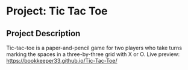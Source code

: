 # Project: Tic Tac Toe

## Project Description

Tic-tac-toe is a paper-and-pencil game for two players who take turns marking the spaces in a three-by-three grid with X or O.
Live preview: https://bookkeeper33.github.io/Tic-Tac-Toe/
